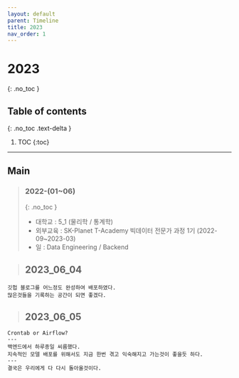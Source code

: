 ```yaml
---
layout: default
parent: Timeline
title: 2023
nav_order: 1
---
```

# 2023
{: .no_toc }

## Table of contents
{: .no_toc .text-delta }

1. TOC
{:toc}
---
## Main
> ### 2022-(01~06)
> {: .no_toc }
> - 대학교 : 5_1 (물리학 / 통계학)
> - 외부교육 : SK-Planet T-Academy 빅데이터 전문가 과정 1기 (2022-09~2023-03)
> - 일 : Data Engineering / Backend



> ## 2023_06_04
```
깃헙 블로그를 어느정도 완성하여 배포하였다.  
많은것들을 기록하는 공간이 되면 좋겠다.  
```

> ## 2023_06_05
```
Crontab or Airflow?
---
백엔드에서 하루종일 씨름했다.
지속적인 모델 배포를 위해서도 지금 한번 겪고 익숙해지고 가는것이 좋을듯 하다.
---
결국은 우리에게 다 다시 돌아올것이다.
```